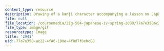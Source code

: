 ```yaml
---
content_type: resource
description: Drawing of a kanji character accompanying a lesson on Japanese.
file: null
file_location: /coursemedia/21g-504-japanese-iv-spring-2009/77a7e358ac224f46190e4f8d7f0ebc88_2941.gif
file_type: image/gif
resourcetype: Image
title: '2941'
uid: 77a7e358-ac22-4f46-190e-4f8d7f0ebc88
---
```

